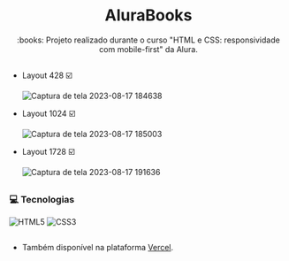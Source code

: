 <h1 align="center"> AluraBooks </h1>

<p align="center"> :books:	Projeto realizado durante o curso "HTML e CSS: responsividade com mobile-first" da Alura. </p>

##

* Layout 428 :ballot_box_with_check:	
  
  ![Captura de tela 2023-08-17 184638](https://github.com/gyselle-marques/AluraBooks/assets/119114313/53638347-8c27-4900-8ad4-9c8e7d39dadd)

* Layout 1024 :ballot_box_with_check:	

  ![Captura de tela 2023-08-17 185003](https://github.com/gyselle-marques/AluraBooks/assets/119114313/9ad2b086-4fd2-42e5-9395-c33e4e769d75)

* Layout 1728 :ballot_box_with_check:	
  
  ![Captura de tela 2023-08-17 191636](https://github.com/gyselle-marques/AluraBooks/assets/119114313/b16b850a-5a85-45c4-bd0b-a14f2ca289e5)



  


##
<h3> 💻 Tecnologias </h3>

![HTML5](https://img.shields.io/badge/html5-%23E34F26.svg?style=for-the-badge&logo=html5&logoColor=white) 
![CSS3](https://img.shields.io/badge/css3-%231572B6.svg?style=for-the-badge&logo=css3&logoColor=white)

## 
* Também disponível na plataforma [Vercel](https://alura-books-gyselle-marques.vercel.app/).
